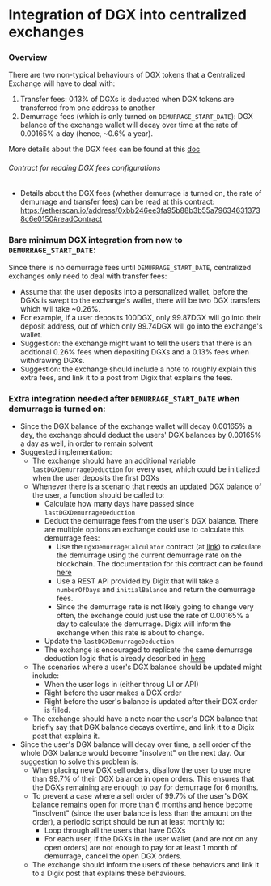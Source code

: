 # Integration of DGX into centralized exchanges

### Overview
There are two non-typical behaviours of DGX tokens that a Centralized Exchange will have to deal with:
1. Transfer fees: 0.13% of DGXs is deducted when DGX tokens are transferred from one address to another
2. Demurrage fees (which is only turned on `DEMURRAGE_START_DATE`): DGX balance of the exchange wallet will decay over time at the rate of 0.00165% a day (hence, ~0.6% a year).

More details about the DGX fees can be found at this [doc](FEES.md)

###### Contract for reading DGX fees configurations
* Details about the DGX fees (whether demurrage is turned on, the rate of demurrage and transfer fees) can be read at this contract: https://etherscan.io/address/0xbb246ee3fa95b88b3b55a796346313738c6e0150#readContract

### Bare minimum DGX integration from now to `DEMURRAGE_START_DATE`:
Since there is no demurrage fees until `DEMURRAGE_START_DATE`, centralized exchanges only need to deal with transfer fees:
* Assume that the user deposits into a personalized wallet, before the DGXs is swept to the exchange's wallet, there will be two DGX transfers which will take ~0.26%.
* For example, if a user deposits 100DGX, only 99.87DGX will go into their deposit address, out of which only 99.74DGX will go into the exchange's wallet.
* Suggestion: the exchange might want to tell the users that there is an addtional 0.26% fees when depositing DGXs and a 0.13% fees when withdrawing DGXs.
* Suggestion: the exchange should include a note to roughly explain this extra fees, and link it to a post from Digix that explains the fees.


### Extra integration needed after `DEMURRAGE_START_DATE` when demurrage is turned on:
* Since the DGX balance of the exchange wallet will decay 0.00165% a day, the exchange should deduct the users' DGX balances by 0.00165% a day as well, in order to remain solvent
* Suggested implementation:
  * The exchange should have an additional variable `lastDGXDemurrageDeduction` for every user, which could be initialized when the user deposits the first DGXs
  * Whenever there is a scenario that needs an updated DGX balance of the user, a function should be called to:
    * Calculate how many days have passed since `lastDGXDemurrageDeduction`
    * Deduct the demurrage fees from the user's DGX balance. There are multiple options an exchange could use to calculate this demurrage fees:
      * Use the `DgxDemurrageCalculator` contract (at [link](https://etherscan.io/address/0xcd76744cd377707279cd500e40a08d707147c871#readContract)) to calculate the demurrage using the current demurrage rate on the blockchain. The documentation for this contract can be found [here](https://gist.github.com/mrenoon/2582fba7b4d457d80f7d37520aabbc08)
      * Use a REST API provided by Digix that will take a `numberOfDays` and `initialBalance` and return the demurrage fees.
      * Since the demurrage rate is not likely going to change very often, the exchange could just use the rate of 0.00165% a day to calculate the demurrage. Digix will inform the exchange when this rate is about to change.
    * Update the `lastDGXDemurrageDeduction`
    * The exchange is encouraged to replicate the same demurrage deduction logic that is already described in [here](https://gist.github.com/mrenoon/2582fba7b4d457d80f7d37520aabbc08)
  * The scenarios where a user's DGX balance should be updated might include:
    * When the user logs in (either throug UI or API)
    * Right before the user makes a DGX order
    * Right before the user's balance is updated after their DGX order is filled.
  * The exchange should have a note near the user's DGX balance that briefly say that DGX balance decays overtime, and link it to a Digix post that explains it.
* Since the user's DGX balance will decay over time, a sell order of the whole DGX balance would become "insolvent" on the next day. Our suggestion to solve this problem is:
  * When placing new DGX sell orders, disallow the user to use more than 99.7% of their DGX balance in open orders. This ensures that the DGXs remaining are enough to pay for demurrage for 6 months.
  * To prevent a case where a sell order of 99.7% of the user's DGX balance remains open for more than 6 months and hence become "insolvent" (since the user balance is less than the amount on the order), a periodic script should be run at least monthly to:
    * Loop through all the users that have DGXs
    * For each user, if the DGXs in the user wallet (and are not on any open orders) are not enough to pay for at least 1 month of demurrage, cancel the open DGX orders.
  * The exchange should inform the users of these behaviors and link it to a Digix post that explains these behaviours.
